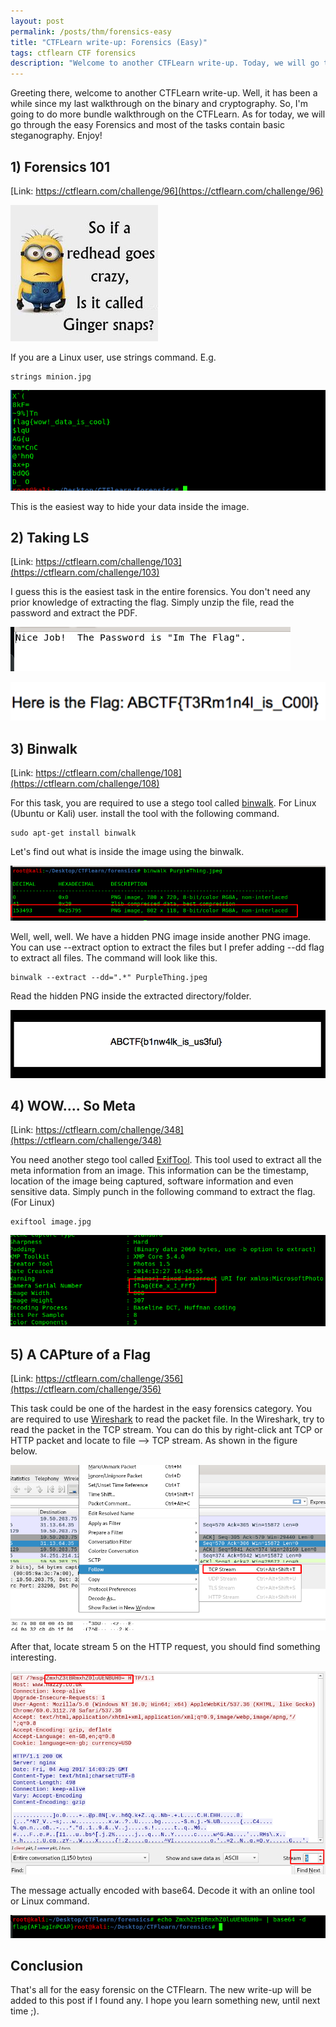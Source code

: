 ```yaml
---
layout: post
permalink: /posts/thm/forensics-easy
title: "CTFLearn write-up: Forensics (Easy)"
tags: ctflearn CTF forensics
description: "Welcome to another CTFLearn write-up. Today, we will go through the easy Forensics and most of the tasks contain basic steganography. Enjoy!"
---
```


Greeting there, welcome to another CTFLearn write-up. Well, it has been a while since my last walkthrough on the binary and cryptography. So, I'm going to do more bundle walkthrough on the CTFLearn. As for today, we will go through the easy Forensics and most of the tasks contain basic steganography. Enjoy!

## 1) Forensics 101

[Link: https://ctflearn.com/challenge/96](https://ctflearn.com/challenge/96)

![forensic 101](/assets/images/ctflearn/2020-08-15-forensics-easy/1.jpg)

If you are a Linux user, use strings command. E.g.

```
strings minion.jpg
```

![forensic 101 flag](/assets/images/ctflearn/2020-08-15-forensics-easy/2.png)

This is the easiest way to hide your data inside the image.

## 2) Taking LS

[Link: https://ctflearn.com/challenge/103](https://ctflearn.com/challenge/103)

I guess this is the easiest task in the entire forensics. You don't need any prior knowledge of extracting the flag. Simply unzip the file, read the password and extract the PDF.

![taking ls](/assets/images/ctflearn/2020-08-15-forensics-easy/3.png)

![taking ls flag](/assets/images/ctflearn/2020-08-15-forensics-easy/4.png)

## 3) Binwalk

[Link: https://ctflearn.com/challenge/108](https://ctflearn.com/challenge/108)

For this task, you are required to use a stego tool called [binwalk](https://github.com/ReFirmLabs/binwalk). For Linux (Ubuntu or Kali) user. install the tool with the following command.

```
sudo apt-get install binwalk
```

Let's find out what is inside the image using the binwalk.

![binwalk](/assets/images/ctflearn/2020-08-15-forensics-easy/5.png)

Well, well, well. We have a hidden PNG image inside another PNG image. You can use --extract option to extract the files but I prefer adding --dd flag to extract all files. The command will look like this.

```
binwalk --extract --dd=".*" PurpleThing.jpeg
```

Read the hidden PNG inside the extracted directory/folder.

![binwalk answer](/assets/images/ctflearn/2020-08-15-forensics-easy/6.png)

## 4) WOW.... So Meta

[Link: https://ctflearn.com/challenge/348](https://ctflearn.com/challenge/348)

You need another stego tool called [ExifTool](https://exiftool.org/). This tool used to extract all the meta information from an image. This information can be the timestamp, location of the image being captured, software information and even sensitive data. Simply punch in the following command to extract the flag. (For Linux)

```
exiftool image.jpg
```

![meta answer](/assets/images/ctflearn/2020-08-15-forensics-easy/7.png)

## 5) A CAPture of a Flag

[Link: https://ctflearn.com/challenge/356](https://ctflearn.com/challenge/356)

This task could be one of the hardest in the easy forensics category. You are required to use [Wireshark](https://www.wireshark.org/download.html) to read the packet file. In the Wireshark, try to read the packet in the TCP stream. You can do this by right-click ant TCP or HTTP packet and locate to file --> TCP stream. As shown in the figure below.

![wireshark](/assets/images/ctflearn/2020-08-15-forensics-easy/8.png)

After that, locate stream 5 on the HTTP request, you should find something interesting.

![encode flag](/assets/images/ctflearn/2020-08-15-forensics-easy/9.png)

The message actually encoded with base64. Decode it with an online tool or Linux command.

![wireshark flag](/assets/images/ctflearn/2020-08-15-forensics-easy/10.png)

## Conclusion

That's all for the easy forensic on the CTFlearn. The new write-up will be added to this post if I found any. I hope you learn something new, until next time ;).
